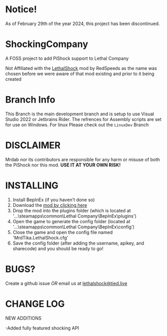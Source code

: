 # Notice!
As of February 29th of the year 2024, this project has been discontinued.

# ShockingCompany
A FOSS project to add PiShock support to Lethal Company

Not Affiliated with the [LethalShock](https://github.com/RedSpeeds/LethalShock) mod by RedSpeeds as the name was chosen before we were aware of that mod existing and prior to it being created   

# Branch Info

This Branch is the main development branch and is setup to use Visual Studio 2022 or Jetbrains Rider. The refrences for Assembly scripts are set for use on Windows. For linux Please check out the `LinuxDev` Branch

# DISCLAIMER
Mrdab nor its contributors are responsible for any harm or misuse of both the PiShock nor this mod. **USE IT AT YOUR OWN RISK!**

# INSTALLING

1. Install BepInEx (if you haven't done so)
2. Download the [mod by clicking here](https://github.com/Mrdabup/LethalShock/releases/download/Release/LethalShock.dll)
3. Drop the mod into the plugins folder (which is located at '...\steamapps\common\Lethal Company\BepInEx\plugins')
4. Open the game to generate the config folder (located at '...\steamapps\common\Lethal Company\BepInEx\config')
5. Close the game and open the config file named 'MrdTika.LethalShock.cfg'
6. Save the config folder (after adding the username, apikey, and sharecode) and you should be ready to go!

# BUGS?

Create a github issue *OR* email us at lethalshock@tied.live

# CHANGE LOG


NEW ADDITIONS

-Added fully featured shocking API

